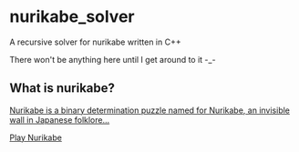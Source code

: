 # nurikabe_solver

A recursive solver for nurikabe written in C++

There won't be anything here until I get around to it -_-

## What is nurikabe?

[Nurikabe is a binary determination puzzle named for Nurikabe, an invisible wall in Japanese folklore...](https://en.wikipedia.org/wiki/Nurikabe_(puzzle))

[Play Nurikabe](http://www.logicgamesonline.com/nurikabe/)
